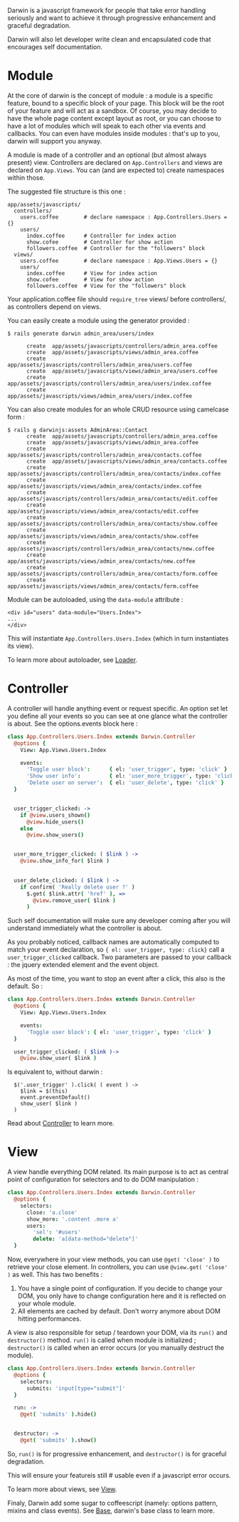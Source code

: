 Darwin is a javascript framework for people that take error
handling seriously and want to achieve it through progressive
enhancement and graceful degradation.

Darwin will also let developer write clean and encapsulated
code that encourages self documentation.


# Module

At the core of darwin is the concept of module : a module
is a specific feature, bound to a specific block of your
page. This block will be the root of your feature and will
act as a sandbox. Of course, you may decide to have the whole
page content except layout as root, or you can choose to
have a lot of modules which will speak to each other via
events and callbacks. You can even have modules inside
modules : that's up to you, darwin will support you anyway.

A module is made of a controller and an optional (but almost
always present) view. Controllers are declared on 
`App.Controllers` and views are declared on `App.Views`. You
can (and are expected to) create namespaces within those.

The suggested file structure is this one :

```
app/assets/javascripts/
  controllers/
    users.coffee        # declare namespace : App.Controllers.Users = {}
    users/
      index.coffee      # Controller for index action
      show.cofee        # Controller for show action
      followers.coffee  # Controller for the "followers" block
  views/
    users.coffee        # declare namespace : App.Views.Users = {}
    users/
      index.coffee      # View for index action
      show.cofee        # View for show action
      followers.coffee  # View for the "followers" block
```

Your application.coffee file should `require_tree` views/ before
controllers/, as controllers depend on views.

You can easily create a module using the generator provided :

```
$ rails generate darwin admin_area/users/index

      create  app/assets/javascripts/controllers/admin_area.coffee
      create  app/assets/javascripts/views/admin_area.coffee
      create  app/assets/javascripts/controllers/admin_area/users.coffee
      create  app/assets/javascripts/views/admin_area/users.coffee
      create  app/assets/javascripts/controllers/admin_area/users/index.coffee
      create  app/assets/javascripts/views/admin_area/users/index.coffee
```

You can also create modules for an whole CRUD resource using camelcase
form :

```
$ rails g darwinjs:assets AdminArea::Contact
      create  app/assets/javascripts/controllers/admin_area.coffee
      create  app/assets/javascripts/views/admin_area.coffee
      create  app/assets/javascripts/controllers/admin_area/contacts.coffee
      create  app/assets/javascripts/views/admin_area/contacts.coffee
      create  app/assets/javascripts/controllers/admin_area/contacts/index.coffee
      create  app/assets/javascripts/views/admin_area/contacts/index.coffee
      create  app/assets/javascripts/controllers/admin_area/contacts/edit.coffee
      create  app/assets/javascripts/views/admin_area/contacts/edit.coffee
      create  app/assets/javascripts/controllers/admin_area/contacts/show.coffee
      create  app/assets/javascripts/views/admin_area/contacts/show.coffee
      create  app/assets/javascripts/controllers/admin_area/contacts/new.coffee
      create  app/assets/javascripts/views/admin_area/contacts/new.coffee
      create  app/assets/javascripts/controllers/admin_area/contacts/form.coffee
      create  app/assets/javascripts/views/admin_area/contacts/form.coffee
  ```

Module can be autoloaded, using the `data-module` attribute :

```
<div id="users" data-module="Users.Index">
...
</div>
```

This will instantiate `App.Controllers.Users.Index` (which in turn
instantiates its view).

To learn more about autoloader, see [Loader](loader.md).


# Controller

A controller will handle anything event or request specific.
An option set let you define all your events so you can see
at one glance what the controller is about. See the
options.events block here :

```coffee
class App.Controllers.Users.Index extends Darwin.Controller
  @options {
    View: App.Views.Users.Index

    events:
      'Toggle user block':      { el: 'user_trigger', type: 'click' }
      'Show user info':         { el: 'user_more_trigger', type: 'click' }
      'Delete user on server':  { el: 'user_delete', type: 'click' }
  }


  user_trigger_clicked: ->
    if @view.users_shown()
      @view.hide_users()
    else
      @view.show_users()


  user_more_trigger_clicked: ( $link ) ->
    @view.show_info_for( $link )

  
  user_delete_clicked: ( $link ) ->
    if confirm( 'Really delete user ?' )
      $.get( $link.attr( 'href' ), =>
        @view.remove_user( $link )
      )
```

Such self documentation will make sure any developer coming after
you will understand immediately what the controller is about.

As you probably noticed, callback names are automatically computed
to match your event declaration, so `{ el: user_trigger, type: click}`
call a `user_trigger_clicked` callback. Two parameters are passed
to your callback : the jquery extended element and the event object.

As most of the time, you want to stop an event after a click, this
also is the default. So :

```coffee
class App.Controllers.Users.Index extends Darwin.Controller
  @options {
    View: App.Views.Users.Index

    events:
      'Toggle user block': { el: 'user_trigger', type: 'click' }
  }

  user_trigger_clicked: ( $link )->
    @view.show_user( $link )
```

Is equivalent to, without darwin :

```
  $('.user_trigger' ).click( ( event ) ->
    $link = $(this)
    event.preventDefault()
    show_user( $link )
  )
```

Read about [Controller](controller.md) to learn more.

# View

A view handle everything DOM related. Its main purpose is
to act as central point of configuration for selectors and
to do DOM manipulation :

```coffee
class App.Controllers.Users.Index extends Darwin.Controller
  @options {
    selectors:
      close: 'a.close'
      show_more: '.content .more a'
      users:
        'sel': '#users'
        delete: 'a[data-method="delete"]'
  }
```

Now, everywhere in your view methods, you can use `@get( 'close' )`
to retrieve your close element. In controllers, you can use
`@view.get( 'close' )` as well. This has two benefits :

1. You have a single point of configuration. If you decide to
change your DOM, you only have to change configuration here and
it is reflected on your whole module.
2. All elements are cached by default. Don't worry anymore about
DOM hitting performances.

A view is also responsible for setup / teardown your DOM, via
its `run()` and `destructor()` method. `run()` is called when
module is initialized ; `destructor()` is called when an error
occurs (or you manually destruct the module).

```coffee
class App.Controllers.Users.Index extends Darwin.Controller
  @options {
    selectors:
      submits: 'input[type="submit"]'
  }

  run: ->
    @get( 'submits' ).hide()


  destructor: ->
    @get( 'submits' ).show()
```

So, `run()` is for progressive enhancement, and `destructor()` is
for graceful degradation.

This will ensure your featureis still # usable even if a
javascript error occurs.

To learn more about views, see [View](view.md).


Finaly, Darwin add some sugar to coffeescript (namely: options pattern,
mixins and class events). See [Base](base.md), darwin's base class to
learn more.


